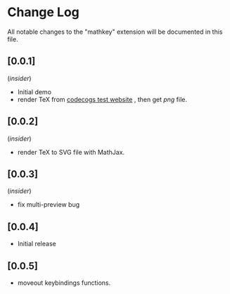 # Change Log

All notable changes to the "mathkey" extension will be documented in this file.

## [0.0.1] 

(*insider*)

- Initial demo
- render TeX from [codecogs test website](https://latex.codecogs.com/svg.latex?\frac{1}{3}) , then get *png* file.

## [0.0.2]

(*insider*)

- render TeX to SVG file with MathJax.

## [0.0.3]

(*insider*)

- fix multi-preview bug

## [0.0.4]

- Initial release 

## [0.0.5]

- moveout keybindings functions.